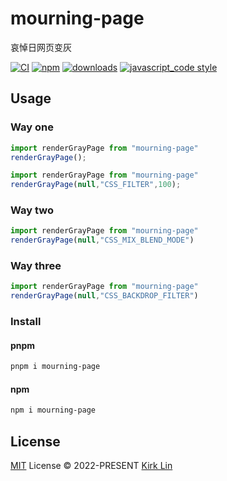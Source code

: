 # mourning-page
哀悼日网页变灰

[![CI][ci-image]][ci-url] [![npm][npm-image]][npm-url] [![downloads][downloads-image]][downloads-url] [![javascript_code style][code-style-image]][code-style-url]

[ci-image]: https://github.com/kirklin/mourning-page/actions/workflows/release.yml/badge.svg?branch=master
[ci-url]: https://github.com/kirklin/mourning-page/actions/workflows/release.yml
[npm-image]: https://img.shields.io/npm/v/mourning-page.svg
[npm-url]: https://npmjs.org/package/mourning-page
[downloads-image]: https://img.shields.io/npm/dm/mourning-page.svg
[downloads-url]: https://npmjs.org/package/mourning-page
[code-style-image]: https://img.shields.io/badge/code__style-%40kirklin%2Feslint--config-brightgreen
[code-style-url]: https://github.com/kirklin/eslint-config/

## Usage

### Way one
```javascript
import renderGrayPage from "mourning-page"
renderGrayPage();
```
```javascript
import renderGrayPage from "mourning-page"
renderGrayPage(null,"CSS_FILTER",100);
```
### Way two
```javascript
import renderGrayPage from "mourning-page"
renderGrayPage(null,"CSS_MIX_BLEND_MODE")
```

### Way three
```javascript
import renderGrayPage from "mourning-page"
renderGrayPage(null,"CSS_BACKDROP_FILTER")
```

### Install

#### pnpm
```bash
pnpm i mourning-page
```

#### npm
```bash
npm i mourning-page
```

## License

[MIT](./LICENSE) License &copy; 2022-PRESENT [Kirk Lin](https://github.com/kirklin)
